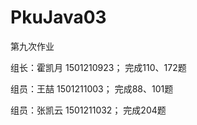 # PkuJava03
第九次作业
<html>
<p>组长：霍凯月   1501210923； 完成110、172题 </p>
<p>组员：王喆     1501211003； 完成88、101题</p>
<p>组员：张凯云   1501211032； 完成204题 </p>
</html>
